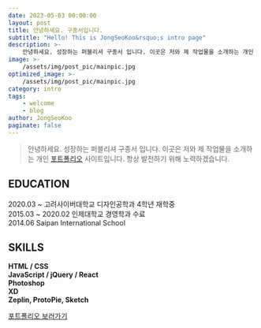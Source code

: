 ```yaml
---
date: 2023-05-03 00:00:00
layout: post
title: 안녕하세요. 구종서입니다.
subtitle: "Hello! This is JongSeoKoo&rsquo;s intro page"
description: >-
    안녕하세요. 성장하는 퍼블리셔 구종서 입니다. 이곳은 저와 제 작업물을 소개하는 개인 포트폴리오 사이트입니다. 항상 발전하기 위해 노력하겠습니다.
image: >-
    /assets/img/post_pic/mainpic.jpg
optimized_image: >-
    /assets/img/post_pic/mainpic.jpg
category: intro
tags:
    - welcome
    - blog
author: JongSeoKoo
paginate: false
---
```


> 안녕하세요. 성장하는 퍼블리셔 구종서 입니다. 이곳은 저와 제 작업물을 소개하는 개인 <a href="/category/portfolio/">포트폴리오</a> 사이트입니다. 항상 발전하기 위해 노력하겠습니다.

## EDUCATION

2020.03 ~ 고려사이버대학교 디자인공학과 4학년 재학중  
2015.03 ~ 2020.02 인제대학교 경영학과 수료  
2014.06 Saipan International School

## SKILLS

**HTML / CSS**  
**JavaScript / jQuery / React**  
**Photoshop**  
**XD**  
**Zeplin, ProtoPie, Sketch**

[포트폴리오 보러가기][googlelink]

[googlelink]: /category/portfolio/ "portfolio"

